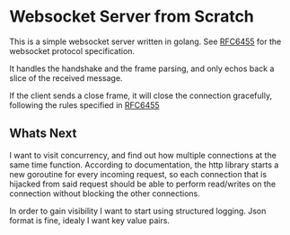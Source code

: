 # Websocket Server from Scratch

This is a simple websocket server written in golang. See [RFC6455](https://tools.ietf.org/html/rfc6455) for the websocket protocol specification.

It handles the handshake and the frame parsing, and only echos back a slice of the received message.

If the client sends a close frame, it will close the connection gracefully, following the rules specified in [RFC6455](https://tools.ietf.org/html/rfc6455#section-5.5.1)

## Whats Next

I want to visit concurrency, and find out how multiple connections at the same time function.
According to documentation, the http library starts a new goroutine for every incoming request, so each connection
that is hijacked from said request should be able to perform read/writes on the connection without blocking the other connections.

In order to gain visibility I want to start using structured logging. Json format is fine, idealy I want key value pairs.

